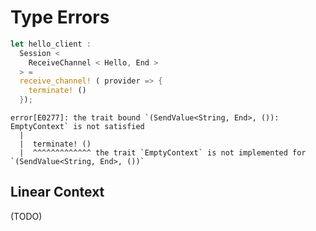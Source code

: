 # Type Errors

```rust
let hello_client :
  Session <
    ReceiveChannel < Hello, End >
  > =
  receive_channel! ( provider => {
    terminate! ()
  });
```

```
error[E0277]: the trait bound `(SendValue<String, End>, ()): EmptyContext` is not satisfied
  |
  |  terminate! ()
  |  ^^^^^^^^^^^^^ the trait `EmptyContext` is not implemented for `(SendValue<String, End>, ())`
```

## Linear Context


(TODO)
